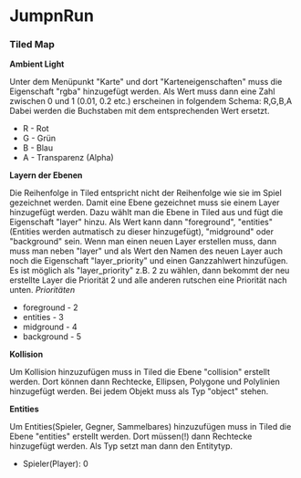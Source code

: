 # JumpnRun

### Tiled Map

**Ambient Light**

Unter dem Menüpunkt "Karte" und dort "Karteneigenschaften" muss die Eigenschaft "rgba" hinzugefügt werden.
Als Wert muss dann eine Zahl zwischen 0 und 1 (0.01, 0.2 etc.) erscheinen in folgendem Schema: R,G,B,A
Dabei werden die Buchstaben mit dem entsprechenden Wert ersetzt.
* R - Rot
* G - Grün
* B - Blau
* A - Transparenz (Alpha)

**Layern der Ebenen**

Die Reihenfolge in Tiled entspricht nicht der Reihenfolge wie sie im Spiel gezeichnet werden.
Damit eine Ebene gezeichnet muss sie einem Layer hinzugefügt werden. Dazu wählt man die Ebene in Tiled aus und fügt die Eigenschaft "layer" hinzu. Als Wert kann dann "foreground", "entities"(Entities werden autmatisch zu dieser hinzugefügt), "midground" oder "background" sein. Wenn man einen neuen Layer erstellen muss, dann muss man neben "layer" und als Wert den Namen des neuen Layer auch noch die Eigenschaft "layer_priority" und einen Ganzzahlwert hinzufügen.
Es ist möglich als "layer_priority" z.B. 2 zu wählen, dann bekommt der neu erstellte Layer die Priorität 2 und alle anderen rutschen eine Priorität nach unten.
*Prioritäten*
* foreground - 2
* entities - 3
* midground - 4
* background - 5

**Kollision**

Um Kollision hinzuzufügen muss in Tiled die Ebene "collision" erstellt werden. Dort können dann Rechtecke, Ellipsen, Polygone und Polylinien hinzugefügt werden. Bei jedem Objekt muss als Typ "object" stehen.

**Entities**

Um Entities(Spieler, Gegner, Sammelbares) hinzuzufügen muss in Tiled die Ebene "entities" erstellt werden. Dort müssen(!) dann Rechtecke hinzugefügt werden. Als Typ setzt man dann den Entitytyp.
* Spieler(Player): 0
